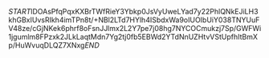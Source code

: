$START$lDOAsPfqPqxKXBrTWfRieY3Ybkp0JsVyUweLYad7y22PhlQNkEJiLH3khGBxIUvsRIkh4imTPn8t/+NBl2LTd7HYlh4ISbdxWa9oIUOIbUiY038TNYUuFV48ze/cGjNKek6phrf8oFsnJJlmx2L2Y7pe7j08hg7NYCOCmukzj7Sp/GWFWi1jgumlm8FPzxk2JLkLaqtMdn7Yg2tj0fb5EBWd2YTdNnUZHtvVStUpfhItBmXp/HuWvuqDLQZ7XNxg$END$